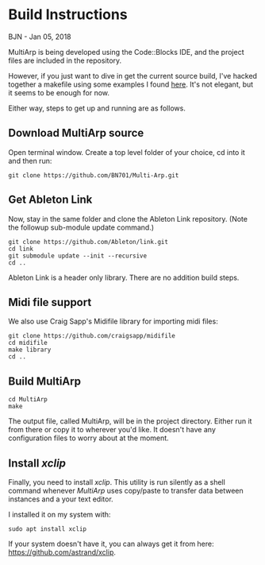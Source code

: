 # Build Instructions

BJN - Jan 05, 2018

MultiArp is being developed using the Code::Blocks  IDE, and the project files are included in the repository.

However, if you just want to dive in get the current source build, I've hacked together a makefile using some examples I found [here](https://www.cs.swarthmore.edu/~newhall/unixhelp/howto_makefiles.html). It's not elegant, but it seems to be enough for now.

Either way, steps to get up and running are as follows.

## Download MultiArp source
Open terminal window. Create a top level folder of your choice, cd into it and then run:
```
git clone https://github.com/BN701/Multi-Arp.git
```
## Get Ableton Link
Now, stay in the same folder and clone the Ableton Link repository. (Note the followup sub-module update command.)
```
git clone https://github.com/Ableton/link.git
cd link
git submodule update --init --recursive
cd ..
```
Ableton Link is a header only library. There are no addition build steps.
## Midi file support
We also use Craig Sapp's Midifile library for importing midi files:
```
git clone https://github.com/craigsapp/midifile
cd midifile
make library
cd ..
```
## Build MultiArp
```
cd MultiArp
make
```
The output file, called MultiArp, will be in the project directory. Either run it from there or copy it to wherever you'd like. It doesn't have any configuration files to worry about at the moment.

## Install *xclip*
Finally, you need to install *xclip*. This utility is run silently as a shell command whenever *MultiArp* uses copy/paste to transfer data between instances and a your text editor.

I installed it on my system with:
```
sudo apt install xclip
```

If your system doesn't have it, you can always get it from here: https://github.com/astrand/xclip.
